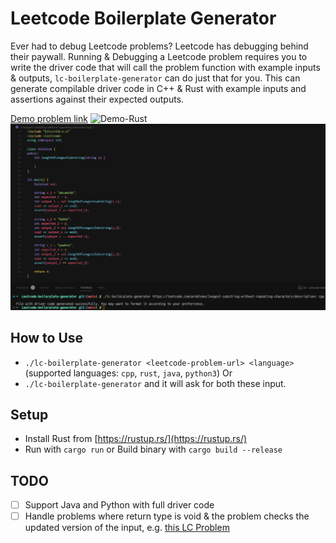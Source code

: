 # Leetcode Boilerplate Generator

Ever had to debug Leetcode problems? Leetcode has debugging behind their paywall. Running & Debugging a Leetcode problem requires you to write the driver code that will call the problem function with example inputs & outputs, `lc-boilerplate-generator` can do just that for you.
This can generate compilable driver code in C++ & Rust with example inputs and assertions against their expected outputs.

[Demo problem link](https://leetcode.com/problems/longest-substring-without-repeating-characters/description/)
![Demo-Rust](./assets/demo-rs.png)
![Demo-C++](./assets/demo-cpp.png)


## How to Use

- `./lc-boilerplate-generator <leetcode-problem-url> <language>` (supported languages: `cpp`, `rust`, `java`, `python3`)
Or
- `./lc-boilerplate-generator` and it will ask for both these input.

## Setup

- Install Rust from [https://rustup.rs/](https://rustup.rs/)
- Run with `cargo run` or Build binary with `cargo build --release`

## TODO

- [ ] Support Java and Python with full driver code
- [ ] Handle problems where return type is void & the problem checks the updated version of the input, e.g. [this LC Problem](https://leetcode.com/problems/rotate-array)

